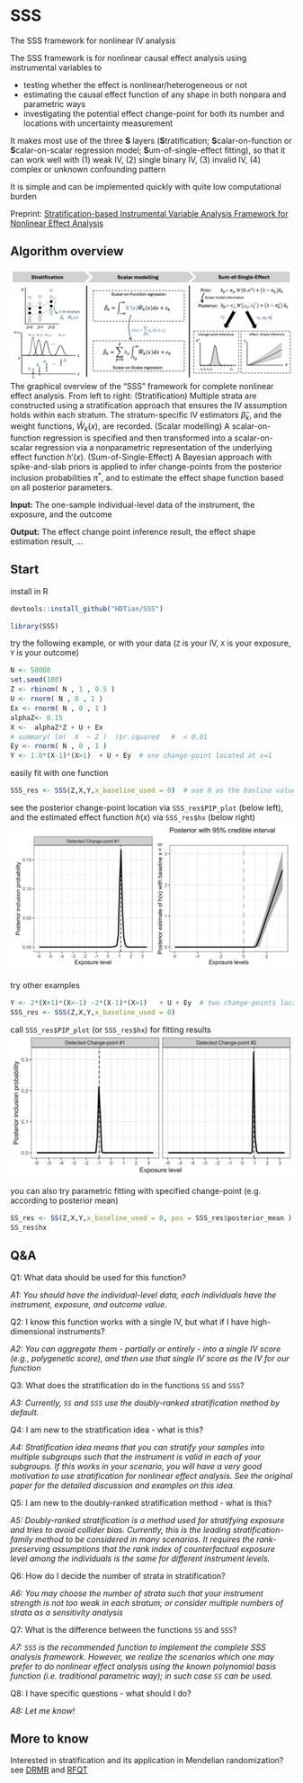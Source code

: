 # SSS

The SSS framework for nonlinear IV analysis

The SSS framework is for nonlinear causal effect analysis using instrumental variables to  
* testing whether the effect is nonlinear/heterogeneous or not   
* estimating the causal effect function of any shape in both nonpara and parametric ways  
* investigating the potential effect change-point for both its number and locations with uncertainty measurement 

It makes most use of the three **S** layers (**S**tratification; **S**calar-on-function or **S**calar-on-scalar regression model; **S**um-of-single-effect fitting), so that it can work well with 
(1) weak IV, (2) single binary IV, (3) invalid IV, (4) complex or unknown confounding pattern  

It is simple and can be implemented quickly with quite low computational burden

Preprint: [Stratification-based Instrumental Variable Analysis Framework for Nonlinear Effect Analysis](https://arxiv.org/html/2507.07349v1)

## Algorithm overview
![Overview](plots/SSS_graph.png)
 The graphical overview of the “SSS” framework for complete nonlinear effect analysis. From left to right: (Stratification) Multiple strata are constructed using a stratification approach that ensures the IV assumption holds within each stratum. The stratum-specific IV estimators $\hat{\beta}_k$, and the weight functions, $\hat{W}_k(x)$, are recorded. (Scalar modelling) A scalar-on-function regression is specified and then transformed into a scalar-on-scalar regression via a nonparametric representation of the underlying effect function $h'(x)$. (Sum-of-Single-Effect) A Bayesian approach with spike-and-slab priors is applied to infer change-points from the posterior inclusion probabilities $\pi^\ast$, and to estimate the effect shape function based on all posterior parameters.

**Input:** The one-sample individual-level data of the instrument, the exposure, and the outcome


**Output:** The effect change point inference result, the effect shape estimation result, ...

## Start

install in R

``` r
devtools::install_github("HDTian/SSS")
```

``` r
library(SSS)
```

try the following example, or with your data (`Z` is your IV, `X` is your exposure, `Y` is your outcome)

``` r
N <- 50000
set.seed(100)
Z <- rbinom( N , 1 , 0.5 )
U <- rnorm( N , 0 , 1 )
Ex <- rnorm( N , 0 , 1 )
alphaZ<- 0.15
X <-  alphaZ*Z + U + Ex  
# summary( lm(  X  ~ Z )  )$r.squared   #  < 0.01
Ey <- rnorm( N , 0 , 1 )
Y <- 1.0*(X-1)*(X>1)  + U + Ey  # one change-point located at x=1
```

easily fit with one function

``` r
SSS_res <- SSS(Z,X,Y,x_baseline_used = 0)  # use 0 as the basline value for defining the effect function h(x)
```

see the posterior change-point location via `SSS_res$PIP_plot` (below left), and the estimated effect function $h(x)$ via `SSS_res$hx` (below right) ![Fig1](plots/Fig1.png)

try other examples

``` r
Y <- 2*(X+1)*(X>-1) -2*(X-1)*(X>1)   + U + Ey  # two change-points located at x=-1 and x=1
SSS_res <- SSS(Z,X,Y,x_baseline_used = 0)  
```

call `SSS_res$PIP_plot` (or `SSS_res$hx`) for fitting results ![Fig3](plots/Fig3.png)

you can also try parametric fitting with specified change-point (e.g. according to posterior mean)

``` r
SS_res <- SS(Z,X,Y,x_baseline_used = 0, pos = SSS_res$posterior_mean )
SS_res$hx
```

## Q&A
Q1: What data should be used for this function?

*A1: You should have the individual-level data, each individuals have the instrument, exposure, and outcome value.*

Q2: I know this function works with a single IV, but what if I have high-dimensional instruments?

*A2: You can aggregate them - partially or entirely - into a single IV score (e.g., polygenetic score), and then use that single IV score as the IV for our function*

Q3: What does the stratification do in the functions `SS` and `SSS`? 

*A3: Currently, `SS` and `SSS` use the doubly-ranked stratification method by default.* 

Q4: I am new to the stratification idea - what is this? 

*A4: Stratification idea means that you can stratify your samples into multiple subgroups such that the instrument is valid in each of your subgroups. If this works in your scenario, you will have a very good motivation to use stratification for nonlinear effect analysis. See the original paper for the detailed discussion and examples on this idea.*

Q5: I am new to the doubly-ranked stratification method - what is this? 

*A5: Doubly-ranked stratification is a method used for stratifying exposure and tries to avoid collider bias. Currently, this is the leading stratification-family method to be considered in many scenarios. It requires the rank-preserving assumptions that the rank index of counterfactual exposure level among the individuals is the same for different instrument levels.*

Q6: How do I decide the number of strata in stratification?

*A6: You may choose the number of strata such that your instrument strength is not too weak in each stratum; or consider multiple numbers of strata as a sensitivity analysis*

Q7: What is the difference between the functions `SS` and `SSS`? 

*A7: `SSS` is the recommended function to implement the complete SSS analysis framework. However, we realize the scenarios which one may prefer to do nonlinear effect analysis using the known polynomial basis function (i.e. traditional parametric way); in such case `SS` can be used.*

Q8: I have specific questions - what should I do?

*A8: Let me know!*




## More to know

Interested in stratification and its application in Mendelian randomization? see [DRMR](https://github.com/HDTian/DRMR) and [RFQT](https://github.com/HDTian/RFQT)
